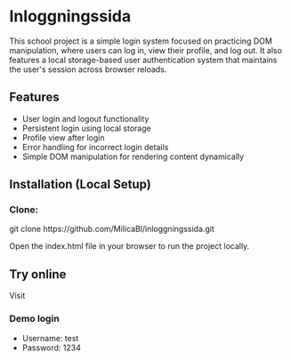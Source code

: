 # Inloggningssida
This school project is a simple login system focused on practicing DOM manipulation, where users can log in, view their profile, and log out. It also features a local storage-based user authentication system that maintains the user's session across browser reloads.

<h2>Features</h2>
<ul>
  <li>User login and logout functionality</li>
  <li>Persistent login using local storage</li>
  <li>Profile view after login</li>
  <li>Error handling for incorrect login details</li>
  <li>Simple DOM manipulation for rendering content dynamically</li>
</ul>

<h2>Installation (Local Setup)</h2>
<h3>Clone:</h3>
git clone https://github.com/MilicaBl/inloggningssida.git
<p>Open the index.html file in your browser to run the project locally.</p>

<h2>Try online</h2>
Visit <a href=""></a>
<h3>Demo login</h3>
<ul>
  <li>Username: test</li>
  <li>Password: 1234</li>
